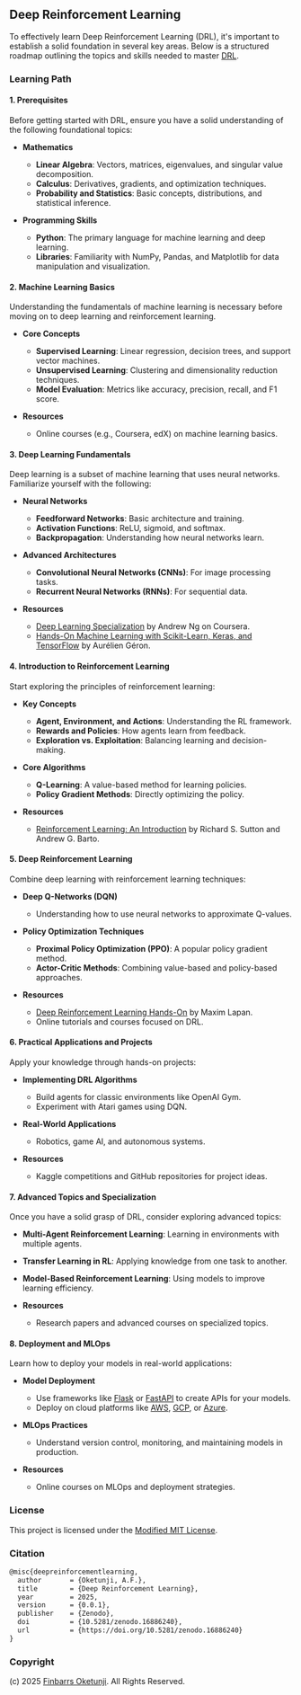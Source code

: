 ## Deep Reinforcement Learning

To effectively learn Deep Reinforcement Learning (DRL), it's important to establish a solid foundation in several key areas. Below is a structured roadmap outlining the topics and skills needed to master [DRL](https://en.wikipedia.org/wiki/Deep_reinforcement_learning).

### Learning Path

#### 1. Prerequisites

Before getting started with DRL, ensure you have a solid understanding of the following foundational topics:

- **Mathematics**
  - **Linear Algebra**: Vectors, matrices, eigenvalues, and singular value decomposition.
  - **Calculus**: Derivatives, gradients, and optimization techniques.
  - **Probability and Statistics**: Basic concepts, distributions, and statistical inference.

- **Programming Skills**
  - **Python**: The primary language for machine learning and deep learning.
  - **Libraries**: Familiarity with NumPy, Pandas, and Matplotlib for data manipulation and visualization.

#### 2. Machine Learning Basics

Understanding the fundamentals of machine learning is necessary before moving on to deep learning and reinforcement learning.

- **Core Concepts**
  - **Supervised Learning**: Linear regression, decision trees, and support vector machines.
  - **Unsupervised Learning**: Clustering and dimensionality reduction techniques.
  - **Model Evaluation**: Metrics like accuracy, precision, recall, and F1 score.

- **Resources**
  - Online courses (e.g., Coursera, edX) on machine learning basics.

#### 3. Deep Learning Fundamentals

Deep learning is a subset of machine learning that uses neural networks. Familiarize yourself with the following:

- **Neural Networks**
  - **Feedforward Networks**: Basic architecture and training.
  - **Activation Functions**: ReLU, sigmoid, and softmax.
  - **Backpropagation**: Understanding how neural networks learn.

- **Advanced Architectures**
  - **Convolutional Neural Networks (CNNs)**: For image processing tasks.
  - **Recurrent Neural Networks (RNNs)**: For sequential data.

- **Resources**
  - [Deep Learning Specialization](https://www.coursera.org/specializations/deep-learning) by Andrew Ng on Coursera.
  - [Hands-On Machine Learning with Scikit-Learn, Keras, and TensorFlow](https://amzn.to/4mPf2GS) by Aurélien Géron.

#### 4. Introduction to Reinforcement Learning

Start exploring the principles of reinforcement learning:

- **Key Concepts**
  - **Agent, Environment, and Actions**: Understanding the RL framework.
  - **Rewards and Policies**: How agents learn from feedback.
  - **Exploration vs. Exploitation**: Balancing learning and decision-making.

- **Core Algorithms**
  - **Q-Learning**: A value-based method for learning policies.
  - **Policy Gradient Methods**: Directly optimizing the policy.

- **Resources**
  - [Reinforcement Learning: An Introduction](https://amzn.to/45GIiIQ) by Richard S. Sutton and Andrew G. Barto.

#### 5. Deep Reinforcement Learning

Combine deep learning with reinforcement learning techniques:

- **Deep Q-Networks (DQN)**
  - Understanding how to use neural networks to approximate Q-values.

- **Policy Optimization Techniques**
  - **Proximal Policy Optimization (PPO)**: A popular policy gradient method.
  - **Actor-Critic Methods**: Combining value-based and policy-based approaches.

- **Resources**
  - [Deep Reinforcement Learning Hands-On](https://amzn.to/3UvWOhi) by Maxim Lapan.
  - Online tutorials and courses focused on DRL.

#### 6. Practical Applications and Projects

Apply your knowledge through hands-on projects:

- **Implementing DRL Algorithms**
  - Build agents for classic environments like OpenAI Gym.
  - Experiment with Atari games using DQN.

- **Real-World Applications**
  - Robotics, game AI, and autonomous systems.

- **Resources**
  - Kaggle competitions and GitHub repositories for project ideas.

#### 7. Advanced Topics and Specialization

Once you have a solid grasp of DRL, consider exploring advanced topics:

- **Multi-Agent Reinforcement Learning**: Learning in environments with multiple agents.
- **Transfer Learning in RL**: Applying knowledge from one task to another.
- **Model-Based Reinforcement Learning**: Using models to improve learning efficiency.

- **Resources**
  - Research papers and advanced courses on specialized topics.

#### 8. Deployment and MLOps

Learn how to deploy your models in real-world applications:

- **Model Deployment**
  - Use frameworks like [Flask](https://flask.palletsprojects.com/en/stable/) or [FastAPI](https://fastapi.tiangolo.com/) to create APIs for your models.
  - Deploy on cloud platforms like [AWS](https://aws.amazon.com/), [GCP](https://cloud.google.com/?hl=en), or [Azure](https://azure.microsoft.com).

- **MLOps Practices**
  - Understand version control, monitoring, and maintaining models in production.

- **Resources**
  - Online courses on MLOps and deployment strategies.

### License

This project is licensed under the [Modified MIT License](./LICENSE).

### Citation

```tex
@misc{deepreinforcementlearning,
  author       = {Oketunji, A.F.},
  title        = {Deep Reinforcement Learning},
  year         = 2025,
  version      = {0.0.1},
  publisher    = {Zenodo},
  doi          = {10.5281/zenodo.16886240},
  url          = {https://doi.org/10.5281/zenodo.16886240}
}
```

### Copyright

(c) 2025 [Finbarrs Oketunji](https://finbarrs.eu). All Rights Reserved.